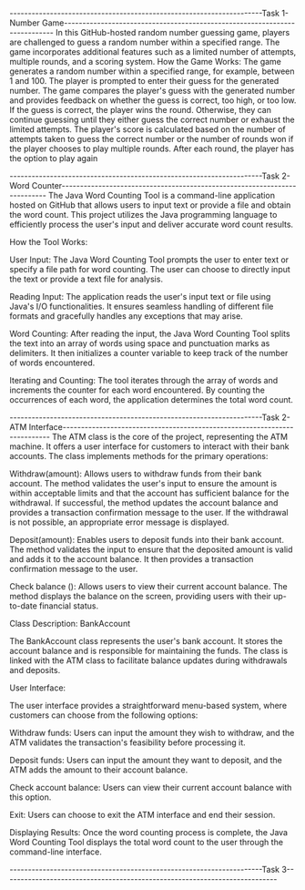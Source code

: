 ---------------------------------------------------------------------Task 1-Number Game--------------------------------------------------------------------------- 
In this GitHub-hosted random number guessing game, players are challenged to guess a random number within a specified range.
The game incorporates additional features such as a limited number of attempts, multiple rounds, and a scoring system.
How the Game Works:
The game generates a random number within a specified range, for example, between 1 and 100. The player is prompted to enter their guess for the generated number.
The game compares the player's guess with the generated number and provides feedback on whether the guess is correct, too high, or too low. 
If the guess is correct, the player wins the round. Otherwise, they can continue guessing until they either guess the correct number or exhaust the limited attempts. 
The player's score is calculated based on the number of attempts taken to guess the correct number or the number of rounds won if the player chooses to play multiple rounds. 
After each round, the player has the option to play again

 ---------------------------------------------------------------------Task 2-Word Counter-------------------------------------------------------------------------- 
 The Java Word Counting Tool is a command-line application hosted on GitHub that allows users to input text or provide a file and obtain the word count. 
 This project utilizes the Java programming language to efficiently process the user's input and deliver accurate word count results.

How the Tool Works:

User Input: The Java Word Counting Tool prompts the user to enter text or specify a file path for word counting. The user can choose to directly input the text or provide a text file for analysis.

Reading Input: The application reads the user's input text or file using Java's I/O functionalities. It ensures seamless handling of different file formats and gracefully handles any exceptions that may arise.

Word Counting: After reading the input, the Java Word Counting Tool splits the text into an array of words using space and punctuation marks as delimiters.
It then initializes a counter variable to keep track of the number of words encountered.

Iterating and Counting: The tool iterates through the array of words and increments the counter for each word encountered. By counting the occurrences of each word, the application determines the total word count.

---------------------------------------------------------------------Task 2-ATM Interface-------------------------------------------------------------------------- The ATM class is the core of the project, representing the ATM machine. It offers a user interface for customers to interact with their bank accounts. The class implements methods for the primary operations:

Withdraw(amount): Allows users to withdraw funds from their bank account. The method validates the user's input to ensure the amount is within acceptable limits and that the account has sufficient balance for the withdrawal. If successful, the method updates the account balance and provides a transaction confirmation message to the user. If the withdrawal is not possible, an appropriate error message is displayed.

Deposit(amount): Enables users to deposit funds into their bank account. The method validates the input to ensure that the deposited amount is valid and adds it to the account balance. It then provides a transaction confirmation message to the user.

Check balance (): Allows users to view their current account balance. The method displays the balance on the screen, providing users with their up-to-date financial status.

Class Description: BankAccount

The BankAccount class represents the user's bank account. It stores the account balance and is responsible for maintaining the funds. The class is linked with the ATM class to facilitate balance updates during withdrawals and deposits.

User Interface:

The user interface provides a straightforward menu-based system, where customers can choose from the following options:

Withdraw funds: Users can input the amount they wish to withdraw, and the ATM validates the transaction's feasibility before processing it.

Deposit funds: Users can input the amount they want to deposit, and the ATM adds the amount to their account balance.

Check account balance: Users can view their current account balance with this option.

Exit: Users can choose to exit the ATM interface and end their session.

Displaying Results: Once the word counting process is complete, the Java Word Counting Tool displays the total word count to the user through the command-line interface.

---------------------------------------------------------------------Task 3---------------------------------------------------------------------------
